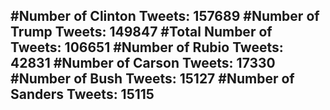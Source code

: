 #Number of Clinton Tweets: 157689
#Number of Trump Tweets: 149847
#Total Number of Tweets: 106651 
#Number of Rubio Tweets: 42831
#Number of Carson Tweets: 17330
#Number of Bush Tweets: 15127
#Number of Sanders Tweets: 15115
---
